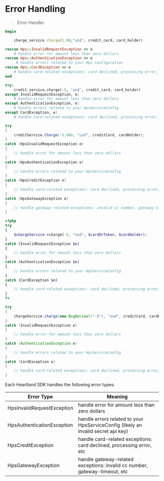 # Error Handling
> Error Handler

```ruby
begin

    charge_service.charge(1.00,"usd", credit_card, card_holder)

rescue Hps::InvalidRequestException => e
    # handle error for amount less than zero dollars
rescue Hps::AuthenticationException => e
     # handle errors related to your Hps configuration
rescue Hps::CardException => e
    # handle card-related exceptions: card declined, processing error, etc
end
```

```python
try:
    credit_service.charge(-5, 'usd', credit_card, card_holder)
except InvalidRequestException, e:
    # handle error for amount less than zero dollars
except AuthenticationException, e:
    # handle errors related to your HpsServiceConfig
except CardException, e:
    # handle card-related exceptions: card declined, processing error, etc
```

```csharp
try
{
	creditService.Charge(-5.00m, "usd", creditCard, cardHolder);
}
catch (HpsInvalidRequestException e)
{
	// handle error for amount less than zero dollars
}
catch (HpsAuthenticationException e)
{
	// handle errors related to your HpsServiceConfig
}
catch (HpsCreditException e)
{
	// handle card-related exceptions: card declined, processing error, etc
}
catch (HpsGatewayException e)
{
	// handle gateway-related exceptions: invalid cc number, gateway-timeout, etc
}
```

```php
<?php
try
{
	$chargeService->charge(-5, "usd", $cardOrToken, $cardHolder);
}
catch (InvalidRequestException $e)
{
	// handle error for amount less than zero dollars
}
catch (AuthenticationException $e)
{
	// handle errors related to your HpsServiceConfig
}
catch (CardException $e)
{
	// handle card-related exceptions: card declined, processing error, etc
}
?>
```

```java
try
{
	chargeService.charge(new BigDecimal("-5"), "usd", creditCard, cardHolder);
}
catch (InvalidRequestException e)
{
	// handle error for amount less than zero dollars
}
catch (AuthenticationException e)
{
	// handle errors related to your HpsServiceConfig
}
catch (CardException e)
{
	// handle card-related exceptions: card declined, processing error, etc
}
```
Each Heartland SDK handles the following error types:

Error Type | Meaning
---------- | -------
HpsInvalidRequestException | handle error for amount less than zero dollars
HpsAuthenticationException | handle errors related to your HpsServiceConfig (likely an invalid secret api key)
HpsCreditException | handle card-related exceptions: card declined, processing error, etc
HpsGatewayException | handle gateway-related exceptions: invalid cc number, gateway-timeout, etc


